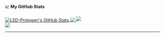 #### &#x1f4c8; My GitHub Stats

<a href="https://LED-Protogen.net">
  <img align="center" src="https://github-readme-stats.vercel.app/api?username=LED-Protogen&show_icons=true&line_height=33&count_private=true&theme=dark" alt="LED-Protogen's GitHub Stats" />
</a>

<a href="https://hasherezade.net">
  <img align="center" src="https://github-readme-stats.vercel.app/api/top-langs/?username=LED-Protogen&&hide=cmake&langs_count=4&line_height=35&theme=dark" />
</a>

<a href="https://hasherezade.net">
  <img src="https://github-readme-streak-stats.herokuapp.com/?user=LED-Protogen&theme=dark" />
</a>
<br/>
<a href="https://twitter.com/hasherezade">
  <img src="https://img.shields.io/twitter/follow/LED-Protogen?style=for-the-badge&logo=twitter&&labelColor=1f1f1f&color=5fffaf" />
</a>

---

<!---
LED-Protogen/LED-Protogen is a ✨ special ✨ repository because its `README.md` (this file) appears on your GitHub profile.
You can click the Preview link to take a look at your changes.
--->
